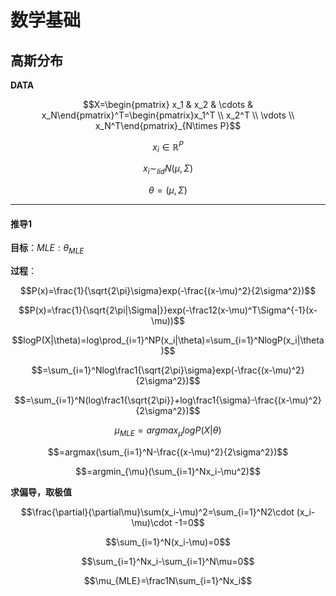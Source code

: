 # 数学基础

## 高斯分布

**DATA**

$$X=\begin{pmatrix} x_1 & x_2 & \cdots & x_N\end{pmatrix}^T=\begin{pmatrix}x_1^T \\ x_2^T \\ \vdots \\ x_N^T\end{pmatrix}_{N\times P}$$

$$x_i\in \mathbb{R}^P $$

$$x_i\sim_{lid}N(\mu, \Sigma)$$

$$\theta=(\mu,\Sigma)$$

***

#### 推导1

**目标**：$MLE:\theta_{MLE}$

**过程**：

$$P(x)=\frac{1}{\sqrt{2\pi}\sigma}exp(-\frac{(x-\mu)^2}{2\sigma^2})$$

$$P(x)=\frac{1}{\sqrt{2\pi|\Sigma|}}exp(-\frac12(x-\mu)^T\Sigma^{-1}(x-\mu))$$



$$logP(X|\theta)=log\prod_{i=1}^NP(x_i|\theta)=\sum_{i=1}^NlogP(x_i|\theta)$$

$$=\sum_{i=1}^Nlog\frac1{\sqrt{2\pi}\sigma}exp(-\frac{(x-\mu)^2}{2\sigma^2})$$

$$=\sum_{i=1}^N(log\frac1{\sqrt{2\pi}}+log\frac1{\sigma}-\frac{(x-\mu)^2}{2\sigma^2})$$



$$\mu_{MLE}=argmax_{\mu}logP(X|\theta)$$

$$=argmax(\sum_{i=1}^N-\frac{(x-\mu)^2}{2\sigma^2})$$

$$=argmin_{\mu}(\sum_{i=1}^Nx_i-\mu^2)$$



**求偏导，取极值**

$$\frac{\partial}{\partial\mu}\sum(x_i-\mu)^2=\sum_{i=1}^N2\cdot (x_i-\mu)\cdot -1=0$$

$$\sum_{i=1}^N(x_i-\mu)=0$$

$$\sum_{i=1}^Nx_i-\sum_{i=1}^N\mu=0$$

$$\mu_{MLE}=\frac1N\sum_{i=1}^Nx_i$$